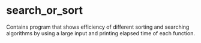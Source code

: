 # search_or_sort
Contains program that shows efficiency of different sorting and searching algorithms by using a large input and printing elapsed time of each function.
